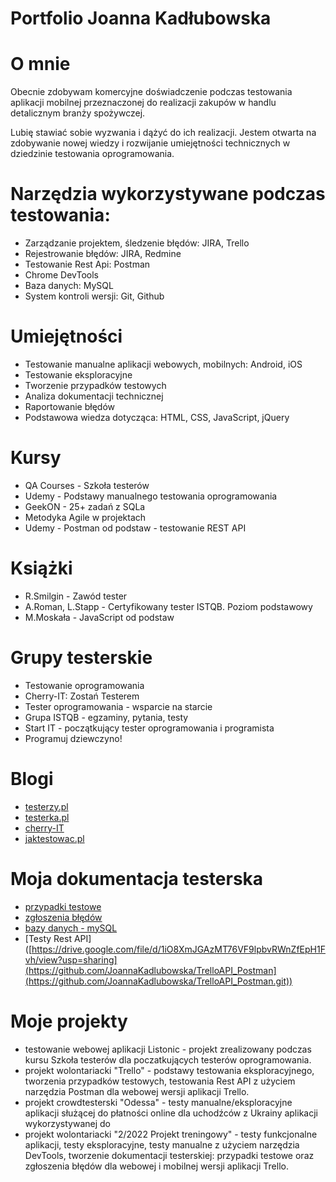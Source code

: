 # Portfolio Joanna Kadłubowska


# O mnie
Obecnie zdobywam komercyjne doświadczenie podczas testowania aplikacji mobilnej przeznaczonej do realizacji zakupów w handlu detalicznym  branży spożywczej.

Lubię stawiać sobie wyzwania i  dążyć do ich realizacji. Jestem otwarta na zdobywanie nowej wiedzy i rozwijanie umiejętności technicznych w dziedzinie testowania oprogramowania.


# Narzędzia wykorzystywane podczas testowania: 
* Zarządzanie projektem, śledzenie błędów: JIRA, Trello
* Rejestrowanie błędów: JIRA, Redmine 
* Testowanie Rest Api: Postman 
* Chrome DevTools
* Baza danych: MySQL
* System kontroli wersji: Git, Github


# Umiejętności
* Testowanie manualne aplikacji webowych, mobilnych: Android, iOS 
* Testowanie eksploracyjne
* Tworzenie przypadków testowych
* Analiza dokumentacji technicznej
* Raportowanie błędów
* Podstawowa wiedza dotycząca: HTML, CSS, JavaScript, jQuery

# Kursy
* QA Courses - Szkoła testerów 
* Udemy - Podstawy manualnego testowania oprogramowania
* GeekON - 25+ zadań z SQLa
* Metodyka Agile w projektach
* Udemy - Postman od podstaw - testowanie REST API

# Książki
* R.Smilgin - Zawód tester
* A.Roman, L.Stapp - Certyfikowany tester ISTQB. Poziom podstawowy
* M.Moskała - JavaScript od podstaw

# Grupy testerskie
* Testowanie oprogramowania
* Cherry-IT: Zostań Testerem 
* Tester oprogramowania - wsparcie na starcie
* Grupa ISTQB - egzaminy, pytania, testy
* Start IT - początkujący tester oprogramowania i programista
* Programuj dziewczyno!


# Blogi
* [testerzy.pl](https://testerzy.pl)
* [testerka.pl](http://testerka.pl)
* [cherry-IT](http://cherry-it.pl)
* [jaktestowac.pl](https://jaktestowac.pl) 

# Moja dokumentacja testerska
* [przypadki testowe](https://drive.google.com/file/d/1s1L-ddaLNvPU7xYaw-rzLhLRCsl9mvta/view?usp=sharing)
* [zgłoszenia błędów](https://drive.google.com/file/d/1kRLCEOweW8l2MbfHYRiBwok-yuRF4nop/view?usp=share_link)
* [bazy danych - mySQL](https://drive.google.com/file/d/1fXRziEUfBfnMLs-k-S2BSgIJyuS6I8oz/view?usp=sharing)
* [Testy Rest API]([https://drive.google.com/file/d/1iO8XmJGAzMT76VF9lpbvRWnZfEpH1Fvh/view?usp=sharing](https://github.com/JoannaKadlubowska/TrelloAPI_Postman](https://github.com/JoannaKadlubowska/TrelloAPI_Postman.git))


# Moje projekty
- testowanie webowej aplikacji Listonic - projekt zrealizowany podczas kursu Szkoła testerów dla poczatkujących testerów oprogramowania.
- projekt wolontariacki "Trello" - podstawy testowania eksploracyjnego, tworzenia przypadków testowych, testowania Rest API z użyciem narzędzia Postman dla webowej wersji aplikacji Trello.
-  projekt crowdtesterski "Odessa"  - testy manualne/eksploracyjne  aplikacji służącej do płatności online  dla uchodźców z Ukrainy  aplikacji wykorzystywanej do 
-  projekt wolontariacki "2/2022 Projekt treningowy" -  testy funkcjonalne aplikacji, testy eksploracyjne, testy manualne z użyciem narzędzia DevTools, tworzenie dokumentacji testerskiej: przypadki testowe oraz zgłoszenia błędów  dla webowej i mobilnej wersji aplikacji Trello.
 


 



